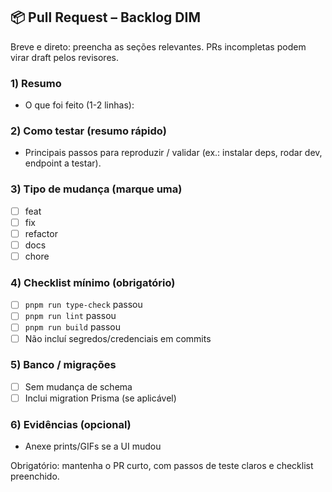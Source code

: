## 📦 Pull Request – Backlog DIM

Breve e direto: preencha as seções relevantes. PRs incompletas podem virar draft pelos revisores.

### 1) Resumo

- O que foi feito (1-2 linhas):

### 2) Como testar (resumo rápido)

- Principais passos para reproduzir / validar (ex.: instalar deps, rodar dev, endpoint a testar).

### 3) Tipo de mudança (marque uma)

- [ ] feat
- [ ] fix
- [ ] refactor
- [ ] docs
- [ ] chore

### 4) Checklist mínimo (obrigatório)

- [ ] `pnpm run type-check` passou
- [ ] `pnpm run lint` passou
- [ ] `pnpm run build` passou
- [ ] Não incluí segredos/credenciais em commits

### 5) Banco / migrações

- [ ] Sem mudança de schema
- [ ] Inclui migration Prisma (se aplicável)

### 6) Evidências (opcional)

- Anexe prints/GIFs se a UI mudou

Obrigatório: mantenha o PR curto, com passos de teste claros e checklist preenchido.
